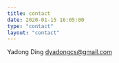 ```yaml
---
title: contact
date: 2020-01-15 16:05:00
type: "contact"
layout: "contact"
---
```


Yadong Ding
dyadongcs@gmail.com
